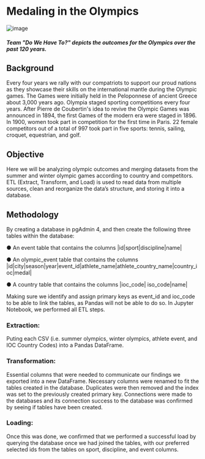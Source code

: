 #                                    Medaling in the Olympics

![image](https://user-images.githubusercontent.com/95774386/210462561-d3c9c87b-8c0d-4008-bc8d-0f807db2922f.png)
##### _Team "Do We Have To?" depicts the outcomes for the Olympics over the past 120 years._

## Background

Every four years we rally with our compatriots to support our proud nations as they showcase their skills on the international mantle during the Olympic games. The Games were initially held in the Peloponnese of ancient Greece about 3,000 years ago. Olympia staged sporting competitions every four years. After Pierre de Coubertin's idea to revive the Olympic Games was announced in 1894, the first Games of the modern era were staged in 1896. In 1900, women took part in competition for the first time in Paris. 22 female competitors out of a total of 997 took part in five sports: tennis, sailing, croquet, equestrian, and golf.

## Objective

Here we will be analyzing olympic outcomes and merging datasets from the summer and winter olympic games according to country and competitors. ETL (Extract, Transform, and Load) is used to read data from multiple sources, clean and reorganize the data’s structure, and storing it into a database. 

## Methodology
By creating a database in pgAdmin 4, and then create the following three tables within the database:

● An event table that contains the columns |id|sport|discipline|name| 

● An olympic_event table that contains the columns |id|city|season|year|event_id|athlete_name|athlete_country_name|country_ioc|medal|

● A country table that contains the columns |ioc_code| iso_code|name|


Making sure we identify and assign primary keys as event_id and ioc_code to be able to link the tables, as Pandas will not be able to do so. In Jupyter Notebook, we performed all ETL steps.

### Extraction: 
Puting each CSV (i.e. summer olympics, winter olympics, athlete event, and IOC Country Codes) into a Pandas DataFrame.

### Transformation:
Essential columns that were needed to communicate our findings we exported into a new DataFrame. Necessary columns were renamed to fit the tables created in the database. Duplicates were then removed and the index was set to the previously created primary key. Connections were made to the databases and its connection success to the database was confirmed by seeing if tables have been created.

### Loading: 
Once this was done, we confirmed that we performed a successful load by querying the database once we had joined the tables, with our preferred selected ids from the tables on sport, discipline, and event columns.
